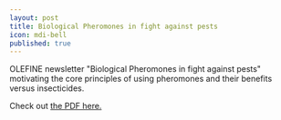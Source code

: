 ```yaml
---
layout: post
title: Biological Pheromones in fight against pests
icon: mdi-bell
published: true
---
```


OLEFINE newsletter "Biological Pheromones in fight against pests" motivating the core principles of using pheromones and their benefits versus insecticides.

Check out [the PDF here.](/assets/2018-12-13-OLEFINE-Newsletter.pdf)
